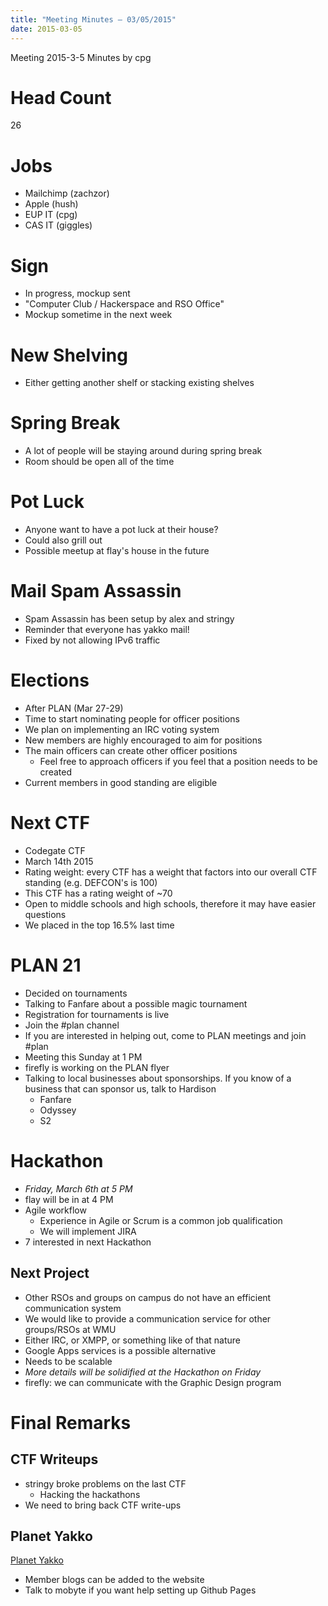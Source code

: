 ```yaml
---
title: "Meeting Minutes – 03/05/2015"
date: 2015-03-05
---
```

Meeting 2015-3-5
Minutes by cpg

# Head Count
26

# Jobs
- Mailchimp (zachzor)
- Apple (hush)
- EUP IT (cpg)
- CAS IT (giggles)

# Sign
- In progress, mockup sent
- "Computer Club / Hackerspace and RSO Office"
- Mockup sometime in the next week

# New Shelving
- Either getting another shelf or stacking existing shelves

# Spring Break
- A lot of people will be staying around during spring break
- Room should be open all of the time

# Pot Luck
- Anyone want to have a pot luck at their house?
- Could also grill out
- Possible meetup at flay's house in the future

# Mail Spam Assassin
- Spam Assassin has been setup by alex and stringy
- Reminder that everyone has yakko mail!
- Fixed by not allowing IPv6 traffic

# Elections
- After PLAN (Mar 27-29)
- Time to start nominating people for officer positions
- We plan on implementing an IRC voting system
- New members are highly encouraged to aim for positions
- The main officers can create other officer positions
  - Feel free to approach officers if you feel that a position needs to be created
- Current members in good standing are eligible

# Next CTF
- Codegate CTF
- March 14th 2015
- Rating weight: every CTF has a weight that factors into our overall CTF standing (e.g. DEFCON's is 100)
- This CTF has a rating weight of ~70 
- Open to middle schools and high schools, therefore it may have easier questions
- We placed in the top 16.5% last time

# PLAN 21
- Decided on tournaments
- Talking to Fanfare about a possible magic tournament
- Registration for tournaments is live
- Join the #plan channel
- If you are interested in helping out, come to PLAN meetings and join #plan
- Meeting this Sunday at 1 PM
- firefly is working on the PLAN flyer
- Talking to local businesses about sponsorships. If you know of a business that can sponsor us, talk to Hardison
  - Fanfare
  - Odyssey
  - S2

# Hackathon
- *Friday, March 6th at 5 PM*
- flay will be in at 4 PM
- Agile workflow
  - Experience in Agile or Scrum is a common job qualification
  - We will implement JIRA
- 7 interested in next Hackathon

## Next Project 
- Other RSOs and groups on campus do not have an efficient communication system
- We would like to provide a communication service for other groups/RSOs at WMU
- Either IRC, or XMPP, or something like of that nature
- Google Apps services is a possible alternative
- Needs to be scalable
- *More details will be solidified at the Hackathon on Friday*
- firefly: we can communicate with the Graphic Design program

# Final Remarks
## CTF Writeups
- stringy broke problems on the last CTF
  - Hacking the hackathons
- We need to bring back CTF write-ups

## Planet Yakko
[Planet Yakko](http://ccowmu.org/planet)
- Member blogs can be added to the website
- Talk to mobyte if you want help setting up Github Pages
